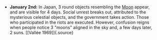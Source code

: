 ﻿

-   **January 2nd:** In Japan, 3 round objects resembling the
    [Moon](Moon.html) appear, and are visible for 4 days. Social
    unrest breaks out, attributed to the mysterious celestial objects,
    and the government takes action. Those who participated in the
    riots are executed. However, confusion reigns when people notice
    3 "moons" aligned in the sky and, a few days later, 2 suns.
    [\[Vallée 1969\]]{.source}
